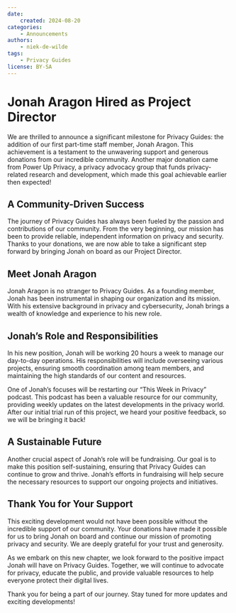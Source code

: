 ```yaml
---
date:
    created: 2024-08-20
categories:
    - Announcements
authors:
    - niek-de-wilde
tags:
    - Privacy Guides
license: BY-SA
---
```


# Jonah Aragon Hired as Project Director

We are thrilled to announce a significant milestone for Privacy Guides: the addition of our first part-time staff member, Jonah Aragon. This achievement is a testament to the unwavering support and generous donations from our incredible community. Another major donation came from Power Up Privacy, a privacy advocacy group that funds privacy-related research and development, which made this goal achievable earlier then expected!

## A Community-Driven Success

The journey of Privacy Guides has always been fueled by the passion and contributions of our community. From the very beginning, our mission has been to provide reliable, independent information on privacy and security. Thanks to your donations, we are now able to take a significant step forward by bringing Jonah on board as our Project Director.

## Meet Jonah Aragon

Jonah Aragon is no stranger to Privacy Guides. As a founding member, Jonah has been instrumental in shaping our organization and its mission. With his extensive background in privacy and cybersecurity, Jonah brings a wealth of knowledge and experience to his new role.

## Jonah’s Role and Responsibilities

In his new position, Jonah will be working 20 hours a week to manage our day-to-day operations. His responsibilities will include overseeing various projects, ensuring smooth coordination among team members, and maintaining the high standards of our content and resources.

One of Jonah’s focuses will be restarting our “This Week in Privacy” podcast. This podcast has been a valuable resource for our community, providing weekly updates on the latest developments in the privacy world. After our initial trial run of this project, we heard your positive feedback, so we will be bringing it back!

## A Sustainable Future

Another crucial aspect of Jonah’s role will be fundraising. Our goal is to make this position self-sustaining, ensuring that Privacy Guides can continue to grow and thrive. Jonah’s efforts in fundraising will help secure the necessary resources to support our ongoing projects and initiatives.

## Thank You for Your Support

This exciting development would not have been possible without the incredible support of our community. Your donations have made it possible for us to bring Jonah on board and continue our mission of promoting privacy and security. We are deeply grateful for your trust and generosity.

As we embark on this new chapter, we look forward to the positive impact Jonah will have on Privacy Guides. Together, we will continue to advocate for privacy, educate the public, and provide valuable resources to help everyone protect their digital lives.

Thank you for being a part of our journey. Stay tuned for more updates and exciting developments!